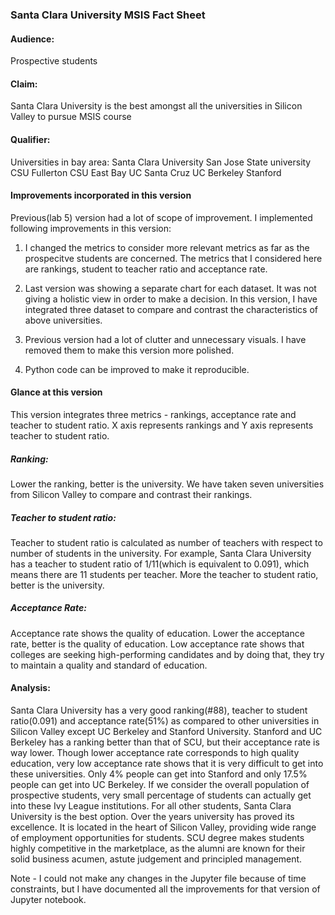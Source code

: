 ### Santa Clara University MSIS Fact Sheet

#### Audience: 
Prospective students 

#### Claim: 
Santa Clara University is the best amongst all the universities in Silicon Valley to pursue MSIS course

#### Qualifier:
Universities in bay area:
Santa Clara University
San Jose State university
CSU Fullerton
CSU East Bay
UC Santa Cruz
UC Berkeley
Stanford


#### Improvements incorporated in this version
Previous(lab 5) version had a lot of scope of improvement. I implemented following improvements in this version:
1. I changed the metrics to consider more relevant metrics as far as the prospecitve students are concerned. 
The metrics that I considered here are rankings, student to teacher ratio and acceptance rate.

2. Last version was showing a separate chart for each dataset. It was not giving a holistic view in order to make a decision.
In this version, I have integrated three dataset to compare and contrast the characteristics of above universities.

3. Previous version had a lot of clutter and unnecessary visuals. I have removed them to make this version more polished.

4. Python code can be improved to make it reproducible.

#### Glance at this version

This version integrates three metrics - rankings, acceptance rate and teacher to student ratio. 
X axis represents rankings and Y axis represents teacher to student ratio. 

##### Ranking: 
Lower the ranking, better is the university. We have taken seven universities from Silicon Valley to compare and contrast their rankings.

##### Teacher to student ratio:
Teacher to student ratio is calculated as number of teachers with respect to number of students in the university.
For example, Santa Clara University has a teacher to student ratio of 1/11(which is equivalent to 0.091), which means there are 11 students per teacher. 
More the teacher to student ratio, better is the university.

##### Acceptance Rate:
Acceptance rate shows the quality of education. Lower the acceptance rate, better is the quality of education. Low acceptance rate shows that colleges are seeking high-performing candidates and by doing that, they try to maintain a quality and standard of education. 

#### Analysis:
Santa Clara University has a very good ranking(#88), teacher to student ratio(0.091) and acceptance rate(51%) as compared to other universities in Silicon Valley except UC Berkeley and Stanford University. Stanford and UC Berkeley has a ranking better than that of SCU, but their acceptance rate is way lower. Though lower acceptance rate corresponds to high quality education, very low acceptance rate shows that it is very difficult to get into these universities. Only 4% people can get into Stanford and only 17.5% people can get into UC Berkeley. If we consider the overall population of prospective students, very small percentage of students can actually get into these Ivy League institutions. For all other students, Santa Clara University is the best option. Over the years university has proved its excellence. It is located in the heart of Silicon Valley, providing wide range of employment opportunities for students. SCU degree makes students highly competitive in the marketplace, as the alumni are known for their solid business acumen, astute judgement and principled management.

Note - I could not make any changes in the Jupyter file because of time constraints, but I have documented all the improvements for that version of Jupyter notebook.








